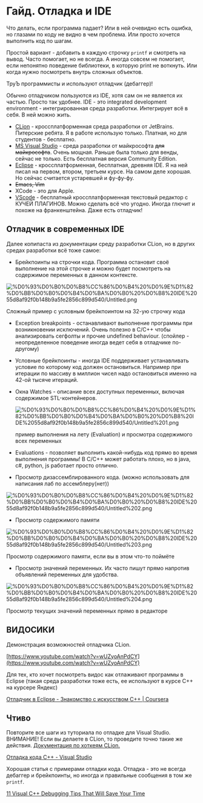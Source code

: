 ---
---

# Гайд. Отладка и IDE

Что делать, если программа падает? Или в ней очевидно есть ошибка, но глазами по коду не видно в чем проблема. Или просто хочется выполнить код по шагам.

Простой вариант - добавить в каждую строчку `printf` и смотреть на вывод. Часто помогает, но не всегда. А иногда совсем не помогает, если непонятно поведение библиотеки, в которую print не воткнуть. Или когда нужно посмотреть внутрь сложных объектов.

ТруЪ программисты и используют отладчик (дебаггер)!

Обычно отладчиком пользуются из IDE, хотя сам он не является их частью. Просто так удобнее. IDE - это integrated development environment - интегрированная среда разработки. Интегрирует всё в себя. В ней можно жить.

- [CLion](https://www.jetbrains.com/ru-ru/clion/) - кроссплатформенная среда разработки от JetBrains. Питерские ребята. Я в работе использую только. Платная, но для студентов - бесплатно.
- [MS Visual Studio](https://visualstudio.microsoft.com/ru/vs/community/) - среда разработки от майкрософта ~~для майкрософта~~. Очень мощная. Раньше была только для венды, сейчас не только. Есть бесплатная версия Community Edition.
- [Eclipse](https://www.eclipse.org/downloads/packages/) - кроссплатформенная, бесплатная, древняя IDE. Я на ней писал на первом, втором, третьем курсе. На самом деле хорошая. Но сейчас считается устаревшей и фу-фу-фу.
- ~~Emacs, Vim~~
- XCode - это для Apple.
- [VScode](https://code.visualstudio.com/) - бесплатный кроссплатформенная текстовый редактор с КУЧЕЙ ПЛАГИНОВ. Можно сделать всё что угодно. Иногда глючит и похоже на франкенштейна. Даже есть отладчик!

## Отладчик в современных IDE

Далее копипаста из документации среду разработки CLion, но в других средах разработки всё тоже самое:

- Брейкпоинты на строчки кода. Программа остановит своё выполнение на этой строчке и можно будет посмотреть на содержимое переменных в данном контексте.

![%D0%93%D0%B0%D0%B8%CC%86%D0%B4%20%D0%9E%D1%82%D0%BB%D0%B0%D0%B4%D0%BA%D0%B0%20%D0%B8%20IDE%2055d8af92f0b148b9a5fe2856c899d540/Untitled.png](%D0%93%D0%B0%D0%B8%CC%86%D0%B4%20%D0%9E%D1%82%D0%BB%D0%B0%D0%B4%D0%BA%D0%B0%20%D0%B8%20IDE%2055d8af92f0b148b9a5fe2856c899d540/Untitled.png)

Сложный пример с условным брейкпоинтом на 32-ую строчку кода

- Exception breakpoints - останавливают выполнение программы при возникновении исключений. Очень полезно в С/С++ чтобы анализировать сегфолты и прочие undefined behaviour. (спойлер - неопределенное поведение иногда ведет себя в отладчике по-другому)
- Условные брейкпоинты - иногда IDE поддерживает устанавливать условие по которому код должен остановиться. Например при итерации по массиву в миллион чисел надо остановиться именно на 42-ой тысяче итераций.
- Окна Watches - описание всех доступных переменных, включая содержимое STL-контейнеров.

    ![%D0%93%D0%B0%D0%B8%CC%86%D0%B4%20%D0%9E%D1%82%D0%BB%D0%B0%D0%B4%D0%BA%D0%B0%20%D0%B8%20IDE%2055d8af92f0b148b9a5fe2856c899d540/Untitled%201.png](%D0%93%D0%B0%D0%B8%CC%86%D0%B4%20%D0%9E%D1%82%D0%BB%D0%B0%D0%B4%D0%BA%D0%B0%20%D0%B8%20IDE%2055d8af92f0b148b9a5fe2856c899d540/Untitled%201.png)

    пример выполнения на лету (Evaluation) и просмотра содержимого всех переменных

- Evaluations - позволяет выполнить какой-нибудь код прямо во время выполнения программы! В С/С++ может работать плохо, но в java, c#, python, js работает просто отлично.
- Просмотр дизассемблированного кода. (можно использовать для написания лаб по ассемблеру(нет))

![%D0%93%D0%B0%D0%B8%CC%86%D0%B4%20%D0%9E%D1%82%D0%BB%D0%B0%D0%B4%D0%BA%D0%B0%20%D0%B8%20IDE%2055d8af92f0b148b9a5fe2856c899d540/Untitled%202.png](%D0%93%D0%B0%D0%B8%CC%86%D0%B4%20%D0%9E%D1%82%D0%BB%D0%B0%D0%B4%D0%BA%D0%B0%20%D0%B8%20IDE%2055d8af92f0b148b9a5fe2856c899d540/Untitled%202.png)

- Просмотр содержимого памяти

![%D0%93%D0%B0%D0%B8%CC%86%D0%B4%20%D0%9E%D1%82%D0%BB%D0%B0%D0%B4%D0%BA%D0%B0%20%D0%B8%20IDE%2055d8af92f0b148b9a5fe2856c899d540/Untitled%203.png](%D0%93%D0%B0%D0%B8%CC%86%D0%B4%20%D0%9E%D1%82%D0%BB%D0%B0%D0%B4%D0%BA%D0%B0%20%D0%B8%20IDE%2055d8af92f0b148b9a5fe2856c899d540/Untitled%203.png)

Просмотр содержимого памяти, если вы в этом что-то поймёте

- Просмотр значений переменных. Их часто пишут прямо напротив объявлений переменных для удобства.

![%D0%93%D0%B0%D0%B8%CC%86%D0%B4%20%D0%9E%D1%82%D0%BB%D0%B0%D0%B4%D0%BA%D0%B0%20%D0%B8%20IDE%2055d8af92f0b148b9a5fe2856c899d540/Untitled%204.png](%D0%93%D0%B0%D0%B8%CC%86%D0%B4%20%D0%9E%D1%82%D0%BB%D0%B0%D0%B4%D0%BA%D0%B0%20%D0%B8%20IDE%2055d8af92f0b148b9a5fe2856c899d540/Untitled%204.png)

Просмотр текущих значений переменных прямо в редакторе

## ВИДОСИКИ

Демонстрация возможностей отладчика CLion.

[https://www.youtube.com/watch?v=wUZyoAnPdCY](https://www.youtube.com/watch?v=wUZyoAnPdCY)

Для тех, кто хочет посмотреть видос как отлаживают программы в Eclipse (такая среда разработки тоже есть, ее используют в курсе С++ на курсере Яндекс)

[Отладчик в Eclipse - Знакомство с искусством C++ | Coursera](https://www.coursera.org/lecture/c-plus-plus-white/otladchik-v-eclipse-PPaz6)

## Чтиво

Повторите все шаги из туториала по отладке для Visual Studio. ВНИМАНИЕ! Если вы делаете в CLion, то проведите точно такие же действия. [Документация по хоткеям CLion.](https://www.jetbrains.com/help/clion/debugging-code.html)

[Отладка кода C++ - Visual Studio](https://docs.microsoft.com/ru-ru/visualstudio/debugger/quickstart-debug-with-cplusplus?view=vs-2019)

Хорошая статья с примерами отладки кода. Отладка - это не всегда дебаггер и брейкпоинты, но иногда и правильные сообщения в том же `printf`.

[11 Visual C++ Debugging Tips That Will Save Your Time](https://dev.to/fenbf/11-visual-c-debugging-tips-that-will-save-your-time-2bam)
